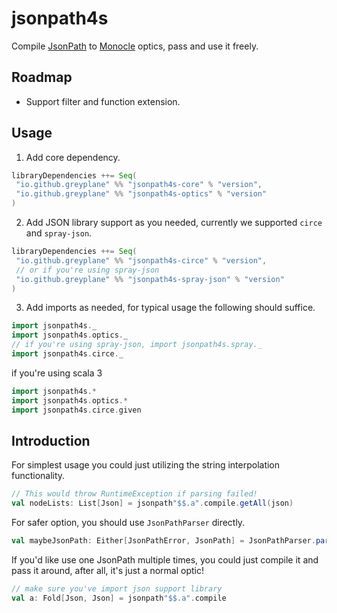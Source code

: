 # jsonpath4s

Compile [JsonPath](https://datatracker.ietf.org/doc/rfc9535/) to [Monocle](https://www.optics.dev/Monocle/) optics, pass
and use it freely.

## Roadmap

- Support filter and function extension.

## Usage

1. Add core dependency.

 ```scala
libraryDependencies ++= Seq(
  "io.github.greyplane" %% "jsonpath4s-core" % "version",
  "io.github.greyplane" %% "jsonpath4s-optics" % "version"
)
```

2. Add JSON library support as you needed, currently we supported `circe` and `spray-json`.

 ```scala
libraryDependencies ++= Seq(
  "io.github.greyplane" %% "jsonpath4s-circe" % "version",
  // or if you're using spray-json
  "io.github.greyplane" %% "jsonpath4s-spray-json" % "version"
)
```

3. Add imports as needed, for typical usage the following should suffice.

 ```scala
import jsonpath4s._
import jsonpath4s.optics._
// if you're using spray-json, import jsonpath4s.spray._
import jsonpath4s.circe._
```

if you're using scala 3

```scala 3
import jsonpath4s.*
import jsonpath4s.optics.*
import jsonpath4s.circe.given
```

## Introduction

For simplest usage you could just utilizing the string interpolation functionality.

```scala
// This would throw RuntimeException if parsing failed!
val nodeLists: List[Json] = jsonpath"$$.a".compile.getAll(json)
```

For safer option, you should use `JsonPathParser` directly.

```scala
val maybeJsonPath: Either[JsonPathError, JsonPath] = JsonPathParser.parse("""$.a""")
```

If you'd like use one JsonPath multiple times, you could just compile it and pass it around, after all, it's just a
normal optic!

```scala
// make sure you've import json support library
val a: Fold[Json, Json] = jsonpath"$$.a".compile
```